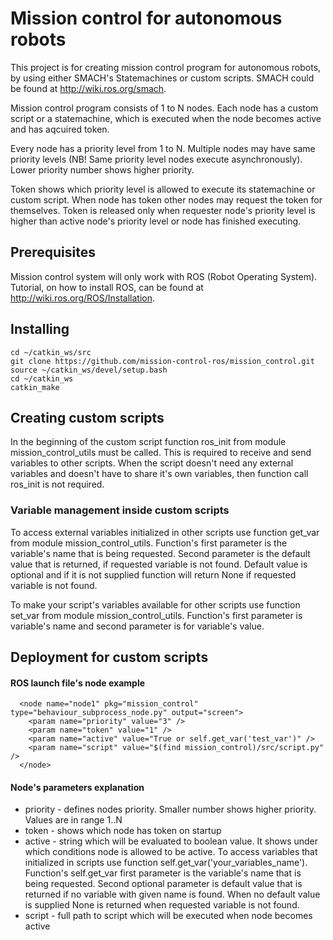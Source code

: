 # Mission control for autonomous robots

This project is for creating mission control program for autonomous robots, by using either SMACH's Statemachines or custom scripts. SMACH could be found at http://wiki.ros.org/smach.

Mission control program consists of 1 to N nodes. Each node has a custom script or a statemachine, which is executed when the node becomes active and has aqcuired token. 

Every node has a priority level from 1 to N. Multiple nodes may have same priority levels (NB! Same priority level nodes execute asynchronously). Lower priority number shows higher priority.

Token shows which priority level is allowed to execute its statemachine or custom script. When node has token other nodes may request the token for themselves. Token is released only when requester node's priority level is higher than active node's priority level or node has finished executing.

## Prerequisites

Mission control system will only work with ROS (Robot Operating System). Tutorial, on how to install ROS, can be found at http://wiki.ros.org/ROS/Installation.

## Installing

```
cd ~/catkin_ws/src
git clone https://github.com/mission-control-ros/mission_control.git
source ~/catkin_ws/devel/setup.bash
cd ~/catkin_ws
catkin_make
```

## Creating custom scripts

In the beginning of the custom script function ros_init from module mission_control_utils must be called. This is required to receive and send variables to other scripts. 
When the script doesn't need any external variables and doesn't have to share it's own variables, then function call ros_init is not required.

### Variable management inside custom scripts

To access external variables initialized in other scripts use function get_var from module mission_control_utils. Function's first parameter is the variable's name that is being requested. Second parameter is the default value that is returned, if requested variable is not found. Default value is optional and if it is not supplied function will return None if requested variable is not found.

To make your script's variables available for other scripts use function set_var from module mission_control_utils. Function's first parameter is variable's name and second parameter is for variable's value.

## Deployment for custom scripts

#### ROS launch file's node example
```
  <node name="node1" pkg="mission_control" type="behaviour_subprocess_node.py" output="screen">
    <param name="priority" value="3" />
    <param name="token" value="1" />
    <param name="active" value="True or self.get_var('test_var')" />
    <param name="script" value="$(find mission_control)/src/script.py" />
  </node>
```
#### Node's parameters explanation

* priority - defines nodes priority. Smaller number shows higher priority. Values are in range 1..N
* token - shows which node has token on startup
* active - string which will be evaluated to boolean value. It shows under which conditions node is allowed to be active. To access variables that initialized in scripts use function self.get_var('your_variables_name'). Function's self.get_var first parameter is the variable's name that is being requested. Second optional parameter is default value that is returned if no variable with given name is found. When no default value is supplied None is returned when requested variable is not found.
* script - full path to script which will be executed when node becomes active

